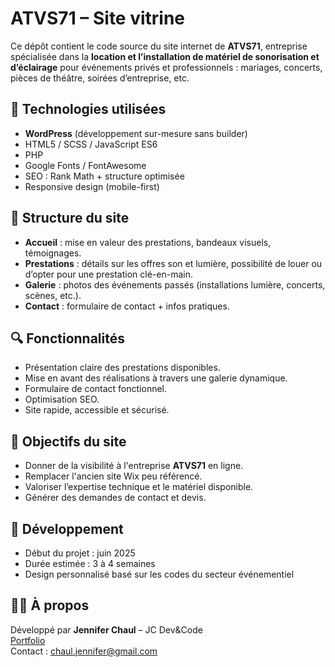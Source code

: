 # ATVS71 – Site vitrine

Ce dépôt contient le code source du site internet de **ATVS71**, entreprise spécialisée dans la **location et l’installation de matériel de sonorisation et d’éclairage** pour événements privés et professionnels : mariages, concerts, pièces de théâtre, soirées d’entreprise, etc.

## 🔧 Technologies utilisées

- **WordPress** (développement sur-mesure sans builder)
- HTML5 / SCSS / JavaScript ES6
- PHP
- Google Fonts / FontAwesome
- SEO : Rank Math + structure optimisée
- Responsive design (mobile-first)

## 📁 Structure du site

- **Accueil** : mise en valeur des prestations, bandeaux visuels, témoignages.
- **Prestations** : détails sur les offres son et lumière, possibilité de louer ou d’opter pour une prestation clé-en-main.
- **Galerie** : photos des événements passés (installations lumière, concerts, scènes, etc.).
- **Contact** : formulaire de contact + infos pratiques.

## 🔍 Fonctionnalités

- Présentation claire des prestations disponibles.
- Mise en avant des réalisations à travers une galerie dynamique.
- Formulaire de contact fonctionnel.
- Optimisation SEO.
- Site rapide, accessible et sécurisé.

## 🚀 Objectifs du site

- Donner de la visibilité à l'entreprise **ATVS71** en ligne.
- Remplacer l'ancien site Wix peu référencé.
- Valoriser l’expertise technique et le matériel disponible.
- Générer des demandes de contact et devis.

## 📆 Développement

- Début du projet : juin 2025
- Durée estimée : 3 à 4 semaines
- Design personnalisé basé sur les codes du secteur événementiel

## 🙋‍♂️ À propos

Développé par **Jennifer Chaul** – JC Dev&Code  
[Portfolio](https://jcdevandcode.fr)  
Contact : chaul.jennifer@gmail.com
